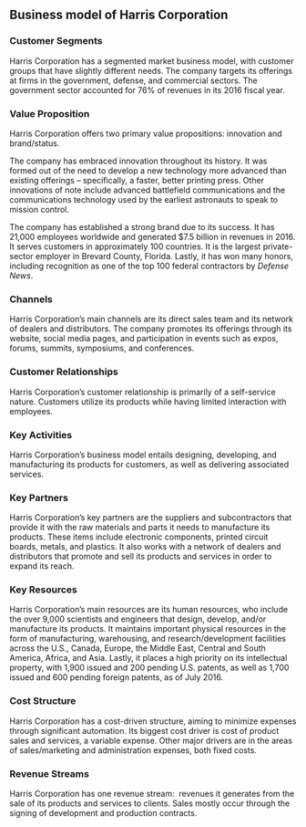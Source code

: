 Business model of Harris Corporation
------------------------------------

 ### Customer Segments

 Harris Corporation has a segmented market business model, with customer groups that have slightly different needs. The company targets its offerings at firms in the government, defense, and commercial sectors. The government sector accounted for 76% of revenues in its 2016 fiscal year.

 ### Value Proposition

 Harris Corporation offers two primary value propositions: innovation and brand/status.

 The company has embraced innovation throughout its history. It was formed out of the need to develop a new technology more advanced than existing offerings – specifically, a faster, better printing press. Other innovations of note include advanced battlefield communications and the communications technology used by the earliest astronauts to speak to mission control.

 The company has established a strong brand due to its success. It has 21,000 employees worldwide and generated $7.5 billion in revenues in 2016. It serves customers in approximately 100 countries. It is the largest private-sector employer in Brevard County, Florida. Lastly, it has won many honors, including recognition as one of the top 100 federal contractors by *Defense News*.

 ### Channels

 Harris Corporation’s main channels are its direct sales team and its network of dealers and distributors. The company promotes its offerings through its website, social media pages, and participation in events such as expos, forums, summits, symposiums, and conferences.

 ### Customer Relationships

 Harris Corporation’s customer relationship is primarily of a self-service nature. Customers utilize its products while having limited interaction with employees.

 ### Key Activities

 Harris Corporation’s business model entails designing, developing, and manufacturing its products for customers, as well as delivering associated services.

 ### Key Partners

 Harris Corporation’s key partners are the suppliers and subcontractors that provide it with the raw materials and parts it needs to manufacture its products. These items include electronic components, printed circuit boards, metals, and plastics. It also works with a network of dealers and distributors that promote and sell its products and services in order to expand its reach.

 ### Key Resources

 Harris Corporation’s main resources are its human resources, who include the over 9,000 scientists and engineers that design, develop, and/or manufacture its products. It maintains important physical resources in the form of manufacturing, warehousing, and research/development facilities across the U.S., Canada, Europe, the Middle East, Central and South America, Africa, and Asia. Lastly, it places a high priority on its intellectual property, with 1,900 issued and 200 pending U.S. patents, as well as 1,700 issued and 600 pending foreign patents, as of July 2016.

 ### Cost Structure

 Harris Corporation has a cost-driven structure, aiming to minimize expenses through significant automation. Its biggest cost driver is cost of product sales and services, a variable expense. Other major drivers are in the areas of sales/marketing and administration expenses, both fixed costs.

 ### Revenue Streams

 Harris Corporation has one revenue stream:  revenues it generates from the sale of its products and services to clients. Sales mostly occur through the signing of development and production contracts.